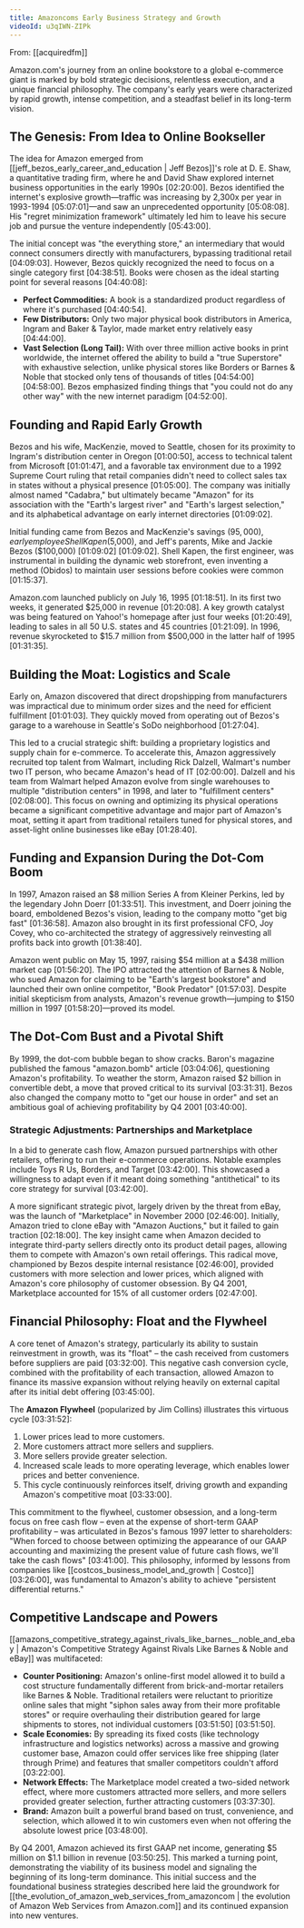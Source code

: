 ```yaml
---
title: Amazoncoms Early Business Strategy and Growth
videoId: u3qIWN-ZIPk
---
```


From: [[acquiredfm]] <br/> 

Amazon.com's journey from an online bookstore to a global e-commerce giant is marked by bold strategic decisions, relentless execution, and a unique financial philosophy. The company's early years were characterized by rapid growth, intense competition, and a steadfast belief in its long-term vision.

## The Genesis: From Idea to Online Bookseller

The idea for Amazon emerged from [[jeff_bezos_early_career_and_education | Jeff Bezos]]'s role at D. E. Shaw, a quantitative trading firm, where he and David Shaw explored internet business opportunities in the early 1990s <a class="yt-timestamp" data-t="02:20:00">[02:20:00]</a>. Bezos identified the internet's explosive growth—traffic was increasing by 2,300x per year in 1993-1994 <a class="yt-timestamp" data-t="05:07:01">[05:07:01]</a>—and saw an unprecedented opportunity <a class="yt-timestamp" data-t="05:08:08">[05:08:08]</a>. His "regret minimization framework" ultimately led him to leave his secure job and pursue the venture independently <a class="yt-timestamp" data-t="05:43:00">[05:43:00]</a>.

The initial concept was "the everything store," an intermediary that would connect consumers directly with manufacturers, bypassing traditional retail <a class="yt-timestamp" data-t="04:09:03">[04:09:03]</a>. However, Bezos quickly recognized the need to focus on a single category first <a class="yt-timestamp" data-t="04:38:51">[04:38:51]</a>. Books were chosen as the ideal starting point for several reasons <a class="yt-timestamp" data-t="04:40:08">[04:40:08]</a>:
*   **Perfect Commodities:** A book is a standardized product regardless of where it's purchased <a class="yt-timestamp" data-t="04:40:54">[04:40:54]</a>.
*   **Few Distributors:** Only two major physical book distributors in America, Ingram and Baker & Taylor, made market entry relatively easy <a class="yt-timestamp" data-t="04:44:00">[04:44:00]</a>.
*   **Vast Selection (Long Tail):** With over three million active books in print worldwide, the internet offered the ability to build a "true Superstore" with exhaustive selection, unlike physical stores like Borders or Barnes & Noble that stocked only tens of thousands of titles <a class="yt-timestamp" data-t="04:54:00">[04:54:00]</a> <a class="yt-timestamp" data-t="04:58:00">[04:58:00]</a>. Bezos emphasized finding things that "you could not do any other way" with the new internet paradigm <a class="yt-timestamp" data-t="04:52:00">[04:52:00]</a>.

## Founding and Rapid Early Growth

Bezos and his wife, MacKenzie, moved to Seattle, chosen for its proximity to Ingram's distribution center in Oregon <a class="yt-timestamp" data-t="01:00:50">[01:00:50]</a>, access to technical talent from Microsoft <a class="yt-timestamp" data-t="01:01:47">[01:01:47]</a>, and a favorable tax environment due to a 1992 Supreme Court ruling that retail companies didn't need to collect sales tax in states without a physical presence <a class="yt-timestamp" data-t="01:05:00">[01:05:00]</a>. The company was initially almost named "Cadabra," but ultimately became "Amazon" for its association with the "Earth's largest river" and "Earth's largest selection," and its alphabetical advantage on early internet directories <a class="yt-timestamp" data-t="01:09:02">[01:09:02]</a>.

Initial funding came from Bezos and MacKenzie's savings ($95,000), early employee Shell Kapen ($5,000), and Jeff's parents, Mike and Jackie Bezos ($100,000) <a class="yt-timestamp" data-t="01:09:02">[01:09:02]</a> <a class="yt-timestamp" data-t="01:09:02">[01:09:02]</a>. Shell Kapen, the first engineer, was instrumental in building the dynamic web storefront, even inventing a method (Obidos) to maintain user sessions before cookies were common <a class="yt-timestamp" data-t="01:15:37">[01:15:37]</a>.

Amazon.com launched publicly on July 16, 1995 <a class="yt-timestamp" data-t="01:18:51">[01:18:51]</a>. In its first two weeks, it generated $25,000 in revenue <a class="yt-timestamp" data-t="01:20:08">[01:20:08]</a>. A key growth catalyst was being featured on Yahoo!'s homepage after just four weeks <a class="yt-timestamp" data-t="01:20:49">[01:20:49]</a>, leading to sales in all 50 U.S. states and 45 countries <a class="yt-timestamp" data-t="01:21:09">[01:21:09]</a>. In 1996, revenue skyrocketed to $15.7 million from $500,000 in the latter half of 1995 <a class="yt-timestamp" data-t="01:31:35">[01:31:35]</a>.

## Building the Moat: Logistics and Scale

Early on, Amazon discovered that direct dropshipping from manufacturers was impractical due to minimum order sizes and the need for efficient fulfillment <a class="yt-timestamp" data-t="01:01:03">[01:01:03]</a>. They quickly moved from operating out of Bezos's garage to a warehouse in Seattle's SoDo neighborhood <a class="yt-timestamp" data-t="01:27:04">[01:27:04]</a>.

This led to a crucial strategic shift: building a proprietary logistics and supply chain for e-commerce. To accelerate this, Amazon aggressively recruited top talent from Walmart, including Rick Dalzell, Walmart's number two IT person, who became Amazon's head of IT <a class="yt-timestamp" data-t="02:00:00">[02:00:00]</a>. Dalzell and his team from Walmart helped Amazon evolve from single warehouses to multiple "distribution centers" in 1998, and later to "fulfillment centers" <a class="yt-timestamp" data-t="02:08:00">[02:08:00]</a>. This focus on owning and optimizing its physical operations became a significant competitive advantage and major part of Amazon's moat, setting it apart from traditional retailers tuned for physical stores, and asset-light online businesses like eBay <a class="yt-timestamp" data-t="01:28:40">[01:28:40]</a>.

## Funding and Expansion During the Dot-Com Boom

In 1997, Amazon raised an $8 million Series A from Kleiner Perkins, led by the legendary John Doerr <a class="yt-timestamp" data-t="01:33:51">[01:33:51]</a>. This investment, and Doerr joining the board, emboldened Bezos's vision, leading to the company motto "get big fast" <a class="yt-timestamp" data-t="01:36:58">[01:36:58]</a>. Amazon also brought in its first professional CFO, Joy Covey, who co-architected the strategy of aggressively reinvesting all profits back into growth <a class="yt-timestamp" data-t="01:38:40">[01:38:40]</a>.

Amazon went public on May 15, 1997, raising $54 million at a $438 million market cap <a class="yt-timestamp" data-t="01:56:20">[01:56:20]</a>. The IPO attracted the attention of Barnes & Noble, who sued Amazon for claiming to be "Earth's largest bookstore" and launched their own online competitor, "Book Predator" <a class="yt-timestamp" data-t="01:57:03">[01:57:03]</a>. Despite initial skepticism from analysts, Amazon's revenue growth—jumping to $150 million in 1997 <a class="yt-timestamp" data-t="01:58:20">[01:58:20]</a>—proved its model.

## The Dot-Com Bust and a Pivotal Shift

By 1999, the dot-com bubble began to show cracks. Baron's magazine published the famous "amazon.bomb" article <a class="yt-timestamp" data-t="03:04:06">[03:04:06]</a>, questioning Amazon's profitability. To weather the storm, Amazon raised $2 billion in convertible debt, a move that proved critical to its survival <a class="yt-timestamp" data-t="03:31:31">[03:31:31]</a>. Bezos also changed the company motto to "get our house in order" and set an ambitious goal of achieving profitability by Q4 2001 <a class="yt-timestamp" data-t="03:40:00">[03:40:00]</a>.

### Strategic Adjustments: Partnerships and Marketplace

In a bid to generate cash flow, Amazon pursued partnerships with other retailers, offering to run their e-commerce operations. Notable examples include Toys R Us, Borders, and Target <a class="yt-timestamp" data-t="03:42:00">[03:42:00]</a>. This showcased a willingness to adapt even if it meant doing something "antithetical" to its core strategy for survival <a class="yt-timestamp" data-t="03:42:00">[03:42:00]</a>.

A more significant strategic pivot, largely driven by the threat from eBay, was the launch of "Marketplace" in November 2000 <a class="yt-timestamp" data-t="02:46:00">[02:46:00]</a>. Initially, Amazon tried to clone eBay with "Amazon Auctions," but it failed to gain traction <a class="yt-timestamp" data-t="02:18:00">[02:18:00]</a>. The key insight came when Amazon decided to integrate third-party sellers directly onto its product detail pages, allowing them to compete with Amazon's own retail offerings. This radical move, championed by Bezos despite internal resistance <a class="yt-timestamp" data-t="02:46:00">[02:46:00]</a>, provided customers with more selection and lower prices, which aligned with Amazon's core philosophy of customer obsession. By Q4 2001, Marketplace accounted for 15% of all customer orders <a class="yt-timestamp" data-t="02:47:00">[02:47:00]</a>.

## Financial Philosophy: Float and the Flywheel

A core tenet of Amazon's strategy, particularly its ability to sustain reinvestment in growth, was its "float" – the cash received from customers before suppliers are paid <a class="yt-timestamp" data-t="03:32:00">[03:32:00]</a>. This negative cash conversion cycle, combined with the profitability of each transaction, allowed Amazon to finance its massive expansion without relying heavily on external capital after its initial debt offering <a class="yt-timestamp" data-t="03:45:00">[03:45:00]</a>.

The **Amazon Flywheel** (popularized by Jim Collins) illustrates this virtuous cycle <a class="yt-timestamp" data-t="03:31:52">[03:31:52]</a>:
1.  Lower prices lead to more customers.
2.  More customers attract more sellers and suppliers.
3.  More sellers provide greater selection.
4.  Increased scale leads to more operating leverage, which enables lower prices and better convenience.
5.  This cycle continuously reinforces itself, driving growth and expanding Amazon's competitive moat <a class="yt-timestamp" data-t="03:33:00">[03:33:00]</a>.

This commitment to the flywheel, customer obsession, and a long-term focus on free cash flow – even at the expense of short-term GAAP profitability – was articulated in Bezos's famous 1997 letter to shareholders: "When forced to choose between optimizing the appearance of our GAAP accounting and maximizing the present value of future cash flows, we'll take the cash flows" <a class="yt-timestamp" data-t="03:41:00">[03:41:00]</a>. This philosophy, informed by lessons from companies like [[costcos_business_model_and_growth | Costco]] <a class="yt-timestamp" data-t="03:26:00">[03:26:00]</a>, was fundamental to Amazon's ability to achieve "persistent differential returns."

## Competitive Landscape and Powers

[[amazons_competitive_strategy_against_rivals_like_barnes__noble_and_ebay | Amazon's Competitive Strategy Against Rivals Like Barnes & Noble and eBay]] was multifaceted:
*   **Counter Positioning:** Amazon's online-first model allowed it to build a cost structure fundamentally different from brick-and-mortar retailers like Barnes & Noble. Traditional retailers were reluctant to prioritize online sales that might "siphon sales away from their more profitable stores" or require overhauling their distribution geared for large shipments to stores, not individual customers <a class="yt-timestamp" data-t="03:51:50">[03:51:50]</a> <a class="yt-timestamp" data-t="03:51:50">[03:51:50]</a>.
*   **Scale Economies:** By spreading its fixed costs (like technology infrastructure and logistics networks) across a massive and growing customer base, Amazon could offer services like free shipping (later through Prime) and features that smaller competitors couldn't afford <a class="yt-timestamp" data-t="03:22:00">[03:22:00]</a>.
*   **Network Effects:** The Marketplace model created a two-sided network effect, where more customers attracted more sellers, and more sellers provided greater selection, further attracting customers <a class="yt-timestamp" data-t="03:37:30">[03:37:30]</a>.
*   **Brand:** Amazon built a powerful brand based on trust, convenience, and selection, which allowed it to win customers even when not offering the absolute lowest price <a class="yt-timestamp" data-t="03:48:00">[03:48:00]</a>.

By Q4 2001, Amazon achieved its first GAAP net income, generating $5 million on $1.1 billion in revenue <a class="yt-timestamp" data-t="03:50:25">[03:50:25]</a>. This marked a turning point, demonstrating the viability of its business model and signaling the beginning of its long-term dominance. This initial success and the foundational business strategies described here laid the groundwork for [[the_evolution_of_amazon_web_services_from_amazoncom | the evolution of Amazon Web Services from Amazon.com]] and its continued expansion into new ventures.